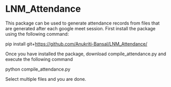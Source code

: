 # LNM_Attendance
This package can be used to generate attendance records from files that are generated after each google meet session.
First install the package using the following command:

  pip install git+https://github.com/Anukriti-Bansal/LNM_Attendance/

Once you have installed the package, download compile_attendance.py and execute the following command

  python compile_attendance.py

Select multiple files and you are done.
